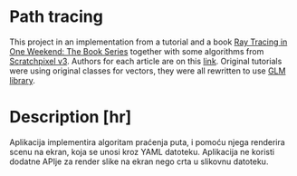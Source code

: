 # Path tracing

This project in an implementation from a tutorial and a book [Ray Tracing in One Weekend: The Book Series](https://raytracing.github.io/) together with some algorithms from [Scratchpixel v3](https://www.scratchapixel.com/). Authors for each article are on this [link](https://docs.google.com/spreadsheets/d/19ljS9fyrRFchaIn_TF8L2YaZw5p89kFqo6QfTad9Av0/edit?usp=sharing). Original tutorials were using original classes for vectors, they were all rewritten to use [GLM library](https://glm.g-truc.net/0.9.9/).

# Description [hr]
Aplikacija implementira algoritam praćenja puta, i pomoću njega renderira scenu na ekran, koja se unosi kroz YAML datoteku.
Aplikacija ne koristi dodatne APIje za render slike na ekran nego crta u slikovnu datoteku. 
